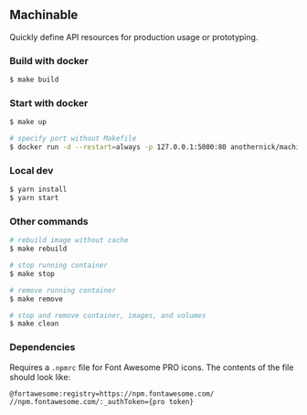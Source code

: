 ## Machinable

Quickly define API resources for production usage or prototyping.

### Build with docker
```bash
$ make build
```

### Start with docker
```bash
$ make up
```

```bash
# specify port without Makefile
$ docker run -d --restart=always -p 127.0.0.1:5000:80 anothernick/machinable-ui:0.1.0
```

### Local dev
```bash
$ yarn install
$ yarn start
```

### Other commands
```bash
# rebuild image without cache
$ make rebuild

# stop running container
$ make stop

# remove running container
$ make remove

# stop and remove container, images, and volumes
$ make clean
```

### Dependencies

Requires a `.npmrc` file for Font Awesome PRO icons. The contents of the file should look like:

```
@fortawesome:registry=https://npm.fontawesome.com/
//npm.fontawesome.com/:_authToken={pro token}
```